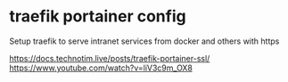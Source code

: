 # traefik portainer config
Setup traefik to serve intranet services from docker and others with https

https://docs.technotim.live/posts/traefik-portainer-ssl/
https://www.youtube.com/watch?v=liV3c9m_OX8
